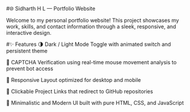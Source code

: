 #🌐 Sidharth H L — Portfolio Website

Welcome to my personal portfolio website! This project showcases my work, skills, and contact information through a sleek, responsive, and interactive design.

#✨ Features
🌗 Dark / Light Mode Toggle with animated switch and persistent theme

🧠 CAPTCHA Verification using real-time mouse movement analysis to prevent bot access

📱 Responsive Layout optimized for desktop and mobile

🔗 Clickable Project Links that redirect to GitHub repositories

🎨 Minimalistic and Modern UI built with pure HTML, CSS, and JavaScript

